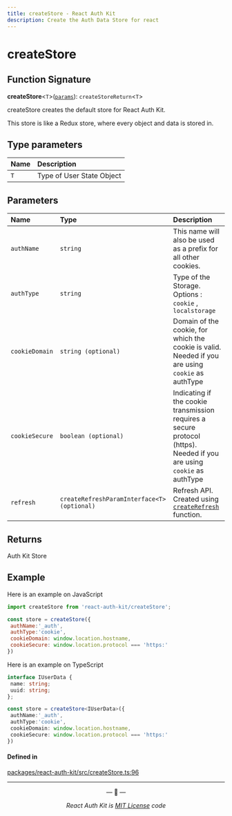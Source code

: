 ```yaml
---
title: createStore - React Auth Kit
description: Create the Auth Data Store for react
---
```


# createStore

<div data-ea-publisher="authkitarkadipme" data-ea-type="text" id="ref_createStore"></div>

## Function Signature

**createStore**<`T`\>([`params`](#parameters)): `createStoreReturn`<`T`\>

createStore creates the default store for React Auth Kit.

This store is like a Redux store, where every object and data is stored in.

## Type parameters

| Name | Description |
| :------ | :------ |
| `T` | Type of User State Object |

## Parameters

| Name | Type | Description |
| :-------- | :------ | :------ |
| `authName` | `string` | This name will also be used as a prefix for all other cookies. |
| `authType` | `string` | Type of the Storage. Options : `cookie` , `localstorage` |
| `cookieDomain` | `string (optional)` | Domain of the cookie, for which the cookie is valid. Needed if you are using `cookie` as authType |
| `cookieSecure` | `boolean (optional)` | Indicating if the cookie transmission requires a secure protocol (https). Needed if you are using `cookie` as authType |
| `refresh` | `createRefreshParamInterface<T> (optional)` | Refresh API. Created using [`createRefresh`](./createRefresh.md) function. |

## Returns

Auth Kit Store

## Example

Here is an example on JavaScript

```jsx
import createStore from 'react-auth-kit/createStore';

const store = createStore({
 authName:'_auth',
 authType:'cookie',
 cookieDomain: window.location.hostname,
 cookieSecure: window.location.protocol === 'https:'
})
```

Here is an example on TypeScript

```ts
interface IUserData {
 name: string;
 uuid: string;
};

const store = createStore<IUserData>({
 authName:'_auth',
 authType:'cookie',
 cookieDomain: window.location.hostname,
 cookieSecure: window.location.protocol === 'https:'
})
```

#### Defined in

[packages/react-auth-kit/src/createStore.ts:96](https://github.com/react-auth-kit/react-auth-kit/blob/37dc30d4/packages/react-auth-kit/src/createStore.ts#L96)

---

<p align="center">&mdash; 🔑  &mdash;</p>
<p align="center"><i>React Auth Kit is <a href="https://github.com/react-auth-kit/react-auth-kit/blob/master/LICENSE">MIT License</a> code</i></p>
